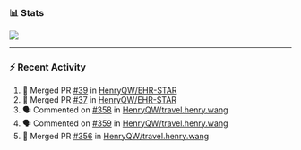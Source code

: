 ### :bar_chart: Stats

<a href="#">
  <img align="center" src="https://github-readme-stats.vercel.app/api?username=henryqw&count_private=true&show_icons=true" />
</a>
<!-- <a href="#">
  <img align="center" src="https://github-readme-stats-git-master.henryqw.vercel.app/api/top-langs/?username=HenryQW&layout=compact" />
</a> -->

---

### :zap: Recent Activity

<!--START_SECTION:activity-->

1. 🎉 Merged PR [#39](https://github.com/HenryQW/EHR-STAR/pull/39) in [HenryQW/EHR-STAR](https://github.com/HenryQW/EHR-STAR)
2. 🎉 Merged PR [#37](https://github.com/HenryQW/EHR-STAR/pull/37) in [HenryQW/EHR-STAR](https://github.com/HenryQW/EHR-STAR)
3. 🗣 Commented on [#358](https://github.com/HenryQW/travel.henry.wang/issues/358) in [HenryQW/travel.henry.wang](https://github.com/HenryQW/travel.henry.wang)
4. 🗣 Commented on [#359](https://github.com/HenryQW/travel.henry.wang/issues/359) in [HenryQW/travel.henry.wang](https://github.com/HenryQW/travel.henry.wang)
5. 🎉 Merged PR [#356](https://github.com/HenryQW/travel.henry.wang/pull/356) in [HenryQW/travel.henry.wang](https://github.com/HenryQW/travel.henry.wang)
<!--END_SECTION:activity-->
